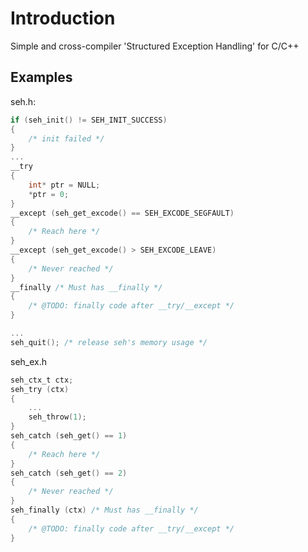 # Introduction
Simple and cross-compiler 'Structured Exception Handling' for C/C++

## Examples 
seh.h:
```C
if (seh_init() != SEH_INIT_SUCCESS)
{
    /* init failed */
}
...
__try
{
    int* ptr = NULL;
    *ptr = 0;
}
__except (seh_get_excode() == SEH_EXCODE_SEGFAULT)
{
    /* Reach here */
}
__except (seh_get_excode() > SEH_EXCODE_LEAVE)
{
    /* Never reached */
}
__finally /* Must has __finally */
{
    /* @TODO: finally code after __try/__except */
}

...
seh_quit(); /* release seh's memory usage */
```

seh_ex.h
```C
seh_ctx_t ctx;
seh_try (ctx)
{
    ...
    seh_throw(1);
}
seh_catch (seh_get() == 1)
{
    /* Reach here */
}
seh_catch (seh_get() == 2)
{
    /* Never reached */
}
seh_finally (ctx) /* Must has __finally */
{
    /* @TODO: finally code after __try/__except */
}
```